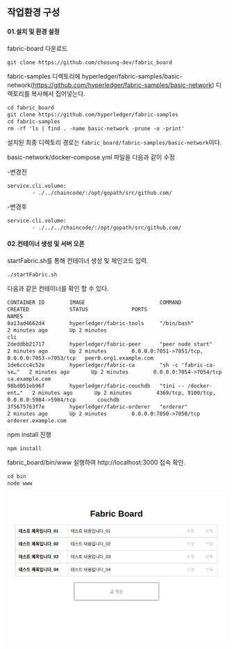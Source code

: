 ## 작업환경 구성

#### 01.설치 및 환경 설정

fabric-board 다운로드

```
git clone https://github.com/chosung-dev/fabric_board
```

fabric-samples 디렉토리에 hyperledger/fabric-samples/basic-network(https://github.com/hyperledger/fabric-samples/basic-network) 디렉토리를 복사해서 집어넣는다. 
```
cd fabric_board
git clone https://github.com/hyperledger/fabric-samples
cd fabric-samples
rm -rf 'ls | find . -name basic-network -prune -o -print'
```
설치된 최종 디렉토리 경로는 `fabric_board/fabric-samples/basic-network`이다.

basic-network/docker-compose.yml 파일을 다음과 같이 수정

 -변경전

```
service.cli.volume:
		- ./../chaincode/:/opt/gopath/src/github.com/
```

 -변경후

```
service.cli.volume:
		- ./../../chaincode/:/opt/gopath/src/github.com/
```



#### 02.컨테이너 생성 및 서버 오픈

startFabric.sh를 통해 컨테이너 생성 및 체인코드 입력.

```
./startFabric.sh
```

다음과 같은 컨테이너를 확인 할 수 있다.

```
CONTAINER ID        IMAGE                        COMMAND                  CREATED             STATUS              PORTS                                            NAMES
8a13ad4662d4        hyperledger/fabric-tools     "/bin/bash"              2 minutes ago       Up 2 minutes                                                         cli
2deddbb21717        hyperledger/fabric-peer      "peer node start"        2 minutes ago       Up 2 minutes        0.0.0.0:7051->7051/tcp, 0.0.0.0:7053->7053/tcp   peer0.org1.example.com
1de6ccc4c52e        hyperledger/fabric-ca        "sh -c 'fabric-ca-se…"   2 minutes ago       Up 2 minutes        0.0.0.0:7054->7054/tcp                           ca.example.com
98bd051eb96f        hyperledger/fabric-couchdb   "tini -- /docker-ent…"   2 minutes ago       Up 2 minutes        4369/tcp, 9100/tcp, 0.0.0.0:5984->5984/tcp       couchdb
3f5675763f7e        hyperledger/fabric-orderer   "orderer"                2 minutes ago       Up 2 minutes        0.0.0.0:7050->7050/tcp                           orderer.example.com
```

npm install 진행

```
npm install
```

fabric_board/bin/www 실행하여 http://localhost:3000 접속 확인.
```
cd bin
node www
```

![readmeImage01.png](./readmeImage/readmeImage01.png)

